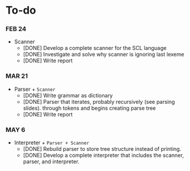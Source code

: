 # To-do

### FEB 24
- Scanner
  - [DONE] Develop a complete scanner for the SCL language
  - [DONE] Investigate and solve why scanner is ignoring last lexeme 
  - [DONE] Write report

### MAR 21
- Parser + `Scanner`
  - [DONE] Write grammar as dictionary
  - [DONE] Parser that iterates, probably recursively (see parsing slides). through tokens and begins creating parse tree
  - [DONE] Write report


### MAY 6
- Interpreter + `Parser + Scanner`
  - [DONE] Rebuild parser to store tree structure instead of printing.
  - [DONE] Develop a complete interpreter that includes the scanner, parser, and interpreter.
